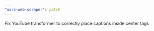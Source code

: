 ```yaml
---
"osrs-web-scraper": patch
---
```


Fix YouTube transformer to correctly place captions inside center tags

